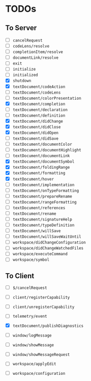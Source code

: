# TODOs

## To Server

- [ ] `cancelRequest`
- [ ] `codeLens/resolve`
- [ ] `completionItem/resolve`
- [ ] `documentLink/resolve`
- [ ] `exit`
- [ ] `initialize`
- [ ] `initialized`
- [x] `shutdown`
- [x] `textDocument/codeAction`
- [ ] `textDocument/codeLens`
- [ ] `textDocument/colorPresentation`
- [x] `textDocument/completion`
- [ ] `textDocument/declaration`
- [ ] `textDocument/definition`
- [x] `textDocument/didChange`
- [x] `textDocument/didClose`
- [x] `textDocument/didOpen`
- [ ] `textDocument/didSave`
- [ ] `textDocument/documentColor`
- [ ] `textDocument/documentHighlight`
- [ ] `textDocument/documentLink`
- [x] `textDocument/documentSymbol`
- [x] `textDocument/foldingRange`
- [x] `textDocument/formatting`
- [x] `textDocument/hover`
- [ ] `textDocument/implementation`
- [ ] `textDocument/onTypeFormatting`
- [ ] `textDocument/prepareRename`
- [ ] `textDocument/rangeFormatting`
- [ ] `textDocument/references`
- [ ] `textDocument/rename`
- [ ] `textDocument/signatureHelp`
- [ ] `textDocument/typeDefinition`
- [ ] `textDocument/willSave`
- [ ] `textDocument/willSaveWaitUntil`
- [ ] `workspace/didChangeConfiguration`
- [ ] `workspace/didChangeWatchedFiles`
- [ ] `workspace/executeCommand`
- [ ] `workspace/symbol`

## To Client

- [ ] `$/cancelRequest`
- [ ] `client/registerCapability`
- [ ] `client/unregisterCapability`
- [ ] `telemetry/event`
- [x] `textDocument/publishDiagnostics`
- [ ] `window/logMessage`
- [ ] `window/showMessage`
- [ ] `window/showMessageRequest`
- [ ] `workspace/applyEdit`
- [ ] `workspace/configuration`


